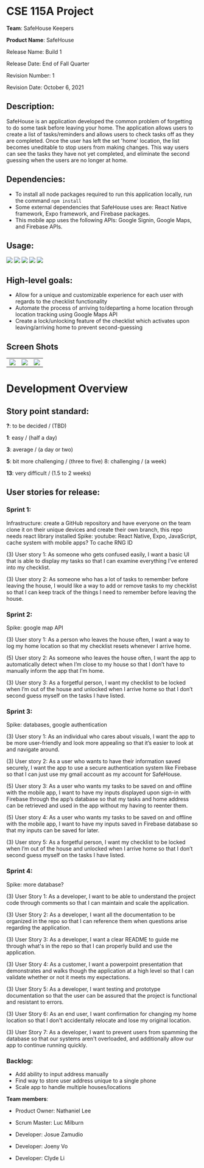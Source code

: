 # CSE 115A Project
**Team**:  SafeHouse Keepers 

**Product Name**: SafeHouse 

Release Name: Build 1

Release Date: End of Fall Quarter 

Revision Number: 1

Revision Date: October 6, 2021

## Description:
SafeHouse is an application developed the common problem of forgetting to do some task before leaving your home.
The application allows users to create a list of tasks/reminders and allows users to check tasks off as they are completed.
Once the user has left the set 'home' location, the list becomes uneditable to stop users from making changes.
This way users can see the tasks they have not yet completed, and eliminate the second guessing when the users are no longer at home.

## Dependencies:
* To install all node packages required to run this application locally, run the command ```npm install```
* Some external dependencies that SafeHouse uses are: React Native framework, Expo framework, and Firebase packages. 
* This mobile app uses the following APIs: Google Signin, Google Maps, and Firebase APIs. 

## Usage:
**![](https://lh3.googleusercontent.com/omTZTg2_c02DSnW9XT0ltltTY6D1koszbDiiw2E0BAhyVJQw5XhpSmb5Dj9gTUFP1T7erxum0EkZoX46CyDehvH7cDihZ3kvi2jeonNeVmlQdO13AtL6obxKldZci1tBI0UOLJxa)**
**![](https://lh4.googleusercontent.com/hxNjxoXK0G95oBmQEkcZU7t9VPJcjBlNewf8eK65VvCFqJFvBnEn9UWhNZLLCfOJLOtqTbcWyZ842fM48Uh0X5YuAPNBPdDice8C59QPzOuyhLkA3BjngLEziBKDK0akSuw59oxR)**
**![](https://lh3.googleusercontent.com/LmyPHb0JUrtHqPjJjMspIj_kI_kljMryFq7gyGrCWhPsVnug2Nozw8MaBH8JAoIbD91SghsuRqAN0-wcpF17Je6Eb5LVY06rKC55pZESfMwZhVo8XAdANNskVGHjicr4sMsHjjmn)**
**![](https://lh6.googleusercontent.com/ZmlBJLhualnZhh-9wCHUD1KyMatjnEu0u2IQLZc8dz9BdkFZooZhHbjQQE7jQqy1RsCtSV6oN9i7SL0xzhBgOu8pVffF_hLveDQgERjlgAlQrtQV8PBG9oXgBaRm-IpBf82kWhYw)**
**![](https://lh3.googleusercontent.com/a_Ly6g_0UE1NH0dDEIUYSQqkUNv2nKSs0oET1pWGFLqSW5wJoqmN9jQw_7Jq_zKuRSEmBB4JCcn8gGE56-x0XwPXxpG8UTGvTZRQe_aA1WCZpEL-GZVezLb6xia3c3vtN3EQ4QZN)**
## High-level goals:
* Allow for a unique and customizable experience for each user with regards to the checklist functionality
* Automate the process of arriving to/departing a home location through location tracking using Google Maps API
* Create a lock/unlocking feature of the checklist which activates upon leaving/arriving home to prevent second-guessing


## Screen Shots
|     |     |     |
| --- | --- | --- |
|![](https://cdn.discordapp.com/attachments/894674878987386985/914306243932328036/IMG_0227.PNG) |![](https://media.discordapp.net/attachments/894674878987386985/914306244376948776/IMG_0226.PNG) | ![](https://cdn.discordapp.com/attachments/894674878987386985/914306244137865226/IMG_0229.PNG)


# Development Overview

## Story point standard:

**?**: to be decided / (TBD)

**1**: easy / (half a day)

**3**: average / (a day or two)

**5**: bit more challenging / (three to five) 8: challenging / (a week)

**13**: very difficult / (1.5 to 2 weeks)


## User stories for release:
### Sprint 1: 
Infrastructure: create a GitHub repository and have everyone on the team clone it on their unique devices and create their own branch, this repo needs react library installed 
Spike: youtube: React Native, Expo, JavaScript, cache system with mobile apps? To cache RNG ID

(3) User story 1: As someone who gets confused easily, I want a basic UI that is able to display my tasks so that I can examine everything I’ve entered into my checklist.

(3) User story 2: As someone who has a lot of tasks to remember before leaving the house, I would like a way to add or remove tasks to my checklist so that I can keep track of the things I need to remember before leaving the house.

### Sprint 2: 
Spike: google map API

(3) User story 1: As a person who leaves the house often, I want a way to log my home location so that my checklist resets whenever I arrive home.

(5) User story 2: As someone who leaves the house often, I want the app to automatically detect when I’m close to my house so that I don’t have to manually inform the app that I’m home.

(3) User story 3: As a forgetful person, I want my checklist to be locked when I’m out of the house and unlocked when I arrive home so that I don’t second guess myself on the tasks I have listed.

### Sprint 3:
Spike:  databases, google authentication 

(3) User story 1: As an individual who cares about visuals, I want the app to be more user-friendly and look more appealing so that it’s easier to look at and navigate around.

(3) User story 2: As a user who wants to have their information saved securely, I want the app to use a secure authentication system like Firebase so that I can just use my gmail account as my account for SafeHouse. 

(5) User story 3: As a user who wants my tasks to be saved on and offline with the mobile app, I want to have my inputs displayed upon sign-in with Firebase through the app’s database so that my tasks and home address can be retrieved and used in the app without my having to reenter them.

(5) User story 4: As a user who wants my tasks to be saved on and offline with the mobile app, I want to have my inputs saved in Firebase database so that my inputs can be saved for later.

(3) User story 5: As a forgetful person, I want my checklist to be locked when I’m out of the house and unlocked when I arrive home so that I don’t second guess myself on the tasks I have listed.

### Sprint 4:
Spike: more database?

(3) User Story 1: As a developer, I want to be able to understand the project code through comments so that I can maintain and scale  the application.

(3) User Story 2: As a developer, I want all the documentation to be organized in the repo so that I can reference them when questions arise regarding the application.

(3) User Story 3: As a developer, I want a clear README to guide me through what's in the repo so that I can properly build and use the application.

(3) User Story 4: As a customer, I want a powerpoint presentation that demonstrates and walks though the application at a high level so that I can validate whether or not it meets my expectations.

(3) User Story 5: As a developer, I want testing and prototype documentation so that the user can be assured that the project is functional and resistant to errors.

(3) User Story 6: As an end user, I want confirmation for changing my home location so that I don't accidentally relocate and lose my original location. 

(3) User Story 7: As a developer, I want to prevent users from spamming the database so that our systems aren't overloaded, and additionally allow our app to continue running quickly.




### Backlog:
* Add ability to input address manually
* Find way to store user address unique to a single phone
* Scale app to handle multiple houses/locations 


**Team members**:

* Product Owner: Nathaniel Lee

* Scrum Master: Luc Milburn

* Developer: Josue Zamudio

* Developer: Joeny Vo

* Developer: Clyde Li
